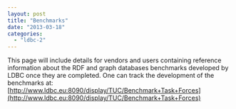 ```yaml
---
layout: post
title: "Benchmarks"
date: "2013-03-18"
categories: 
  - "ldbc-2"
---
```


This page will include details for vendors and users containing reference information about the RDF and graph databases benchmarks developed by LDBC once they are completed. One can track the development of the benchmarks at: [http://www.ldbc.eu:8090/display/TUC/Benchmark+Task+Forces](http://www.ldbc.eu:8090/display/TUC/Benchmark+Task+Forces)
